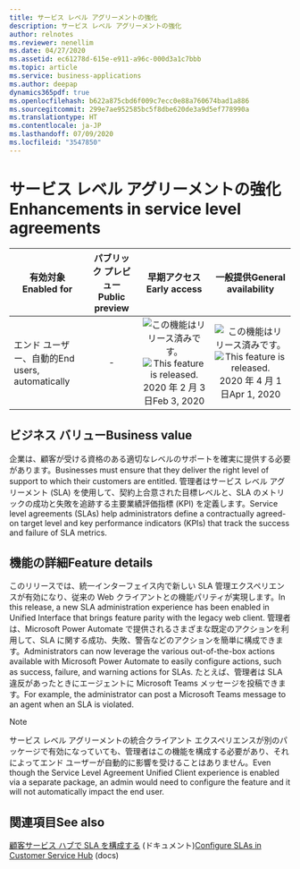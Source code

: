 ```yaml
---
title: サービス レベル アグリーメントの強化
description: サービス レベル アグリーメントの強化
author: relnotes
ms.reviewer: nenellim
ms.date: 04/27/2020
ms.assetid: ec61278d-615e-e911-a96c-000d3a1c7bbb
ms.topic: article
ms.service: business-applications
ms.author: deepap
dynamics365pdf: true
ms.openlocfilehash: b622a875cbd6f009c7ecc0e88a760674bad1a886
ms.sourcegitcommit: 299e7ae952585bc5f8dbe620de3a9d5ef778990a
ms.translationtype: HT
ms.contentlocale: ja-JP
ms.lasthandoff: 07/09/2020
ms.locfileid: "3547850"
---
```

# <a name="enhancements-in-service-level-agreements"></a><span data-ttu-id="9f57f-103">サービス レベル アグリーメントの強化</span><span class="sxs-lookup"><span data-stu-id="9f57f-103">Enhancements in service level agreements</span></span>


| <span data-ttu-id="9f57f-104">有効対象</span><span class="sxs-lookup"><span data-stu-id="9f57f-104">Enabled for</span></span>    |  <span data-ttu-id="9f57f-105">パブリック プレビュー</span><span class="sxs-lookup"><span data-stu-id="9f57f-105">Public preview</span></span> | <span data-ttu-id="9f57f-106">早期アクセス</span><span class="sxs-lookup"><span data-stu-id="9f57f-106">Early access</span></span> | <span data-ttu-id="9f57f-107">一般提供</span><span class="sxs-lookup"><span data-stu-id="9f57f-107">General availability</span></span> | 
| ---------- | :----------: |:----------: |:----------: |
|<span data-ttu-id="9f57f-108">エンド ユーザー、自動的</span><span class="sxs-lookup"><span data-stu-id="9f57f-108">End users, automatically</span></span>|-|<span data-ttu-id="9f57f-109">![この機能はリリース済みです。](/dynamics365-release-plan/media/green-checkmark.png "この機能はリリース済みです。")</span><span class="sxs-lookup"><span data-stu-id="9f57f-109">![This feature is released.](/dynamics365-release-plan/media/green-checkmark.png "This feature is released.")</span></span> <span data-ttu-id="9f57f-110">2020 年 2 月 3 日</span><span class="sxs-lookup"><span data-stu-id="9f57f-110">Feb 3, 2020</span></span>| <span data-ttu-id="9f57f-111">![この機能はリリース済みです。](/dynamics365-release-plan/media/green-checkmark.png "この機能はリリース済みです。")</span><span class="sxs-lookup"><span data-stu-id="9f57f-111">![This feature is released.](/dynamics365-release-plan/media/green-checkmark.png "This feature is released.")</span></span> <span data-ttu-id="9f57f-112">2020 年 4 月 1 日</span><span class="sxs-lookup"><span data-stu-id="9f57f-112">Apr 1, 2020</span></span>|


## <a name="business-value"></a><span data-ttu-id="9f57f-113">ビジネス バリュー</span><span class="sxs-lookup"><span data-stu-id="9f57f-113">Business value</span></span>
<!-- bv start -->
<span data-ttu-id="9f57f-114">企業は、顧客が受ける資格のある適切なレベルのサポートを確実に提供する必要があります。</span><span class="sxs-lookup"><span data-stu-id="9f57f-114">Businesses must ensure that they deliver the right level of support to which their customers are entitled.</span></span> <span data-ttu-id="9f57f-115">管理者はサービス レベル アグリーメント (SLA) を使用して、契約上合意された目標レベルと、SLA のメトリックの成功と失敗を追跡する主要業績評価指標 (KPI) を定義します。</span><span class="sxs-lookup"><span data-stu-id="9f57f-115">Service level agreements (SLAs) help administrators define a contractually agreed-on target level and key performance indicators (KPIs) that track the success and failure of SLA metrics.</span></span>
<!-- bv end -->



## <a name="feature-details"></a><span data-ttu-id="9f57f-116">機能の詳細</span><span class="sxs-lookup"><span data-stu-id="9f57f-116">Feature details</span></span>
<!--feature detail start -->
<span data-ttu-id="9f57f-117">このリリースでは、統一インターフェイス内で新しい SLA 管理エクスペリエンスが有効になり、従来の Web クライアントとの機能パリティが実現します。</span><span class="sxs-lookup"><span data-stu-id="9f57f-117">In this release, a new SLA administration experience has been enabled in Unified Interface that brings feature parity with the legacy web client.</span></span> <span data-ttu-id="9f57f-118">管理者は、Microsoft Power Automate で提供されるさまざまな既定のアクションを利用して、SLA に関する成功、失敗、警告などのアクションを簡単に構成できます。</span><span class="sxs-lookup"><span data-stu-id="9f57f-118">Administrators can now leverage the various out-of-the-box actions available with Microsoft Power Automate to easily configure actions, such as success, failure, and warning actions for SLAs.</span></span> <span data-ttu-id="9f57f-119">たとえば、管理者は SLA 違反があったときにエージェントに Microsoft Teams メッセージを投稿できます。</span><span class="sxs-lookup"><span data-stu-id="9f57f-119">For example, the administrator can post a Microsoft Teams message to an agent when an SLA is violated.</span></span>
<!--feature detail end -->


> [!NOTE]
> <span data-ttu-id="9f57f-120">サービス レベル アグリーメントの統合クライアント エクスペリエンスが別のパッケージで有効になっていても、管理者はこの機能を構成する必要があり、それによってエンド ユーザーが自動的に影響を受けることはありません。</span><span class="sxs-lookup"><span data-stu-id="9f57f-120">Even though the Service Level Agreement Unified Client experience is enabled via a separate package, an admin would need to configure the feature and it will not automatically impact the end user.</span></span>



## <a name="see-also"></a><span data-ttu-id="9f57f-121">関連項目</span><span class="sxs-lookup"><span data-stu-id="9f57f-121">See also</span></span>

<!--docs start-->
<span data-ttu-id="9f57f-122">[顧客サービス ハブで SLA を構成する](https://docs.microsoft.com/dynamics365/customer-service/define-service-level-agreements#configure-slas-in-customer-service-hub) (ドキュメント)</span><span class="sxs-lookup"><span data-stu-id="9f57f-122">[Configure SLAs in Customer Service Hub](https://docs.microsoft.com/dynamics365/customer-service/define-service-level-agreements#configure-slas-in-customer-service-hub) (docs)</span></span>
<!--docs end-->
